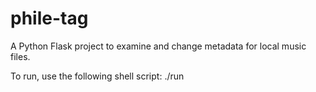 # phile-tag
A Python Flask project to examine and change metadata for local music files.

To run, use the following shell script:
    ./run
